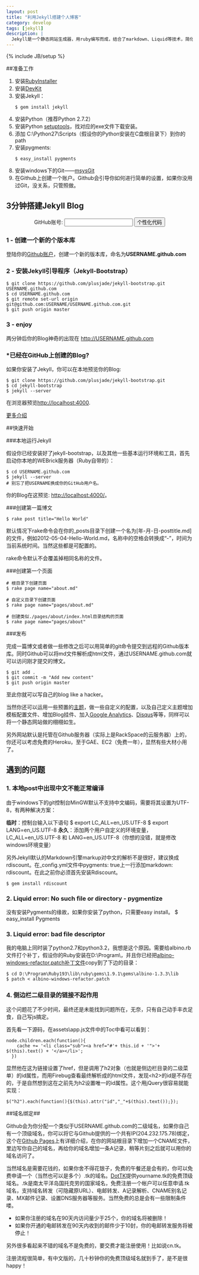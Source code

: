 ```yaml
---
layout: post
title: "利用Jekyll搭建个人博客"
category: develop
tags: [jekyll]
description: |
  Jekyll是一个静态网站生成器，用ruby编写而成，结合了markdown、Liquid等技术，简化了静态网站的构建过程，配合disqus等技术，可以方便的生成具有简单动态功能的网站。
---
```

{% include JB/setup %}

##准备工作

  1. 安装[RubyInstaller](http://rubyinstaller.org/downloads/)
  2. 安装[DevKit](http://rubyinstaller.org/downloads/)
  3. 安装Jekyll：
      <pre><code>$ gem install jekyll</code></pre>
  4. 安装Python（推荐Python 2.7.2）
  5. 安装Python [setuptools](http://pypi.python.org/pypi/setuptools)，找对应的exe文件下载安装。
  6. 添加 C:\Python27\Scripts（假设你的Python安装在C盘根目录下）到你的path
  7. 安装pygments:
      <pre><code>$ easy_install pygments</code></pre>
  8. 安装windows下的Git——[msysGit](http://msysgit.github.com/)
  9. 在Github上创建一个账户。Github会引导你如何进行简单的设置，如果你没用过Git，没关系，只管照做。

## 3分钟搭建Jekyll Blog

<form action="#" id="generate_code" class="alert alert-block alert-warn form-inline" style="text-align:center; vertical-align:middle">
  <label>GitHub账号:</label> <input type="text" id="github_username"/> <button class="btn btn-success" onclick="Pc.init()">个性化代码</button>
</form>

### 1 - 创建一个新的个版本库

登陆你的[Github账户](https://github.com/)，创建一个新的版本库，命名为<strong id="repo_name">USERNAME.github.com</strong>

### 2 - 安装Jekyll引导程序（Jekyll-Bootstrap）
<h3 id="2__install_jekyllbootstrap" style="display:none">2 - Install Jekyll-Bootstrap</h3>

    $ git clone https://github.com/plusjade/jekyll-bootstrap.git USERNAME.github.com
    $ cd USERNAME.github.com
    $ git remote set-url origin git@github.com:USERNAME/USERNAME.github.com.git
    $ git push origin master

### 3 - enjoy

两分钟后你的Blog神奇的出现在 
<a href="http://USERNAME.github.com" id="blog_link">http://USERNAME.github.com</a>

### \*已经在GitHub上创建的Blog?

如果你安装了Jekyll，你可以在本地预览你的Blog:

    $ git clone https://github.com/plusjade/jekyll-bootstrap.git
    $ cd jekyll-bootstrap
    $ jekyll --server

在浏览器预览[http://localhost:4000](http://localhost:4000).

[更多介绍](http://jekyllbootstrap.com/lessons/jekyll-introduction.html)

##快速开始

###本地运行Jekyll

假设你已经安装好了jekyll-bootstrap，以及其他一些基本运行环境和工具，首先启动你本地的WEBrick服务器（Ruby自带的）：

    $ cd USERNAME.github.com 
    $ jekyll --server
    # 别忘了把USERNAME换成你的GitHub用户名。

你的Blog在这预览: [http://localhost:4000/](http://localhost:4000/)。

###创建第一篇博文

    $ rake post title="Hello World"

默认情况下rake命令会在你的_posts目录下创建一个名为\[年-月-日-posttitle.md\]的文件，例如2012-05-04-Hello-World.md，名称中的空格会转换成“-”，时间为当前系统时间。当然这些都是可配置的。

rake命令默认不会覆盖掉相同名称的文件。

###创建第一个页面

    # 根目录下创建页面
    $ rake page name="about.md"

    # 自定义目录下创建页面
    $ rake page name="pages/about.md"

    # 创建类似./pages/about/index.html目录结构的页面
    $ rake page name="pages/about"

###发布

完成一篇博文或者做一些修改之后可以用简单的git命令提交到远程的Github版本库。同时Github可以将md文件解析成html文件，通过USERNAME.github.com就可以访问刚才提交的博文。

    $ git add .
    $ git commit -m "Add new content"
    $ git push origin master


至此你就可以写自己的blog like a hacker。

当然你还可以运用一些预置的[主题](http://themes.jekyllbootstrap.com/)，做一些自定义的配置，以及自己定义主题增加模板配置文件、增加Blog挂件、加入[Google Analytics](http://www.google.com/analytics/)、[Disqus](http://disqus.com/)等等，同样可以将一个静态网站做的栩栩如生。

另外网站默认是托管在Github服务器（实际上是RackSpace的云服务器）上的，你还可以考虑免费的Heroku，至于GAE、EC2（免费一年），显然有些大材小用了。

## 遇到的问题

### 1. 本地post中出现中文不能正常编译

由于windows下的git控制台MinGW默认不支持中文编码，需要将其设置为UTF-8，有两种解决方案：

  **临时**：控制台输入以下语句
    $ export LC_ALL=en_US.UTF-8
    $ export LANG=en_US.UTF-8
  **永久**：添加两个用户自定义的环境变量，LC_ALL=en_US.UTF-8 和 LANG=en_US.UTF-8（你想的没错，就是修改windows环境变量）
</ul>

另外Jekyll默认的Markdown引擎markup对中文的解析不是很好，建议换成rdiscount。在_config.yml文件中pygments: true上一行添加markdown: rdiscount。在此之前你必须首先安装Rdiscount。

    $ gem install rdiscount

### 2. Liquid error: No such file or directory - pygmentize

没有安装Pygments的缘故，如果你安装了python，只需要easy install。
	$ easy_install Pygments

### 3. Liquid error: bad file descriptor

我的电脑上同时装了python2.7和python3.2，我想是这个原因。需要给albino.rb文件打个补丁，假设你的Ruby安装在D:\Program\，并且你已经把[albino-windows-refactor.patch补丁文件](https://gist.github.com/2592525)copy到了下边的目录：

    $ cd D:\Program\Ruby193\lib\ruby\gems\1.9.1\gems\albino-1.3.3\lib
    $ patch < albino-windows-refactor.patch

### 4. 侧边栏二级目录的链接不起作用

这个问题花了不少时间，最终还是未能找到问题所在，无奈，只有自己动手丰衣足食，自己写js搞定。

首先看一下源码，在assets\app.js文件中的Toc中看可以看到：

    node.children.each(function(){
        cache += '<li class="sub"><a href="#'+ this.id + '">'+ $(this).text() + '</a></li>';
      })

显然他在这为链接设置了href，但是调用了h2对象（也就是侧边栏目录的二级菜单）的id属性，而用Firebug查看最终解析成的html文件，发现&lt;h2&gt;的id是不存在的，于是自然想到这在之前先为h2设置唯一的id属性。这个用jQuery很容易就能实现：

    $("h2").each(function(){$(this).attr("id","_"+$(this).text());});

##域名绑定##

Github会为你分配一个类似于USERNAME.github.com的二级域名，如果你自己有一个顶级域名，你可以将它与Github提供的一个共有IP(204.232.175.78)绑定，这个在[Github Pages](http://help.github.com/pages/)上有详细介绍，在你的网站根目录下增加一个CNAME文件，里边写你自己的域名，再给你的域名增加一条A记录，稍等片刻之后就可以用你的域名访问了。

当然域名是需要花钱的，如果你舍不得花银子，免费的午餐还是会有的，你可以免费申请一个（当然也可以是多个）.tk的域名。[DotTK](http://www.dot.tk/zh/index.html)提供yourname.tk的免费顶级域名。.tk是南太平洋岛国托克劳的国家域名，免费注册一个帐户可以任意申请.tk域名，支持域名转发（可隐藏原URL）、电邮转发、A记录解析、CNAME别名记录、MX邮件记录、设置DNS服务器等服务。当然免费的总是会有一些限制条件喽。

  - 如果你注册的域名在90天内访问量少于25个，你的域名将被删除！
  - 如果你开通的电邮转发在90天内收到的邮件少于10封，你的电邮转发服务将被停止！

另外很多看起来不错的域名不是免费的，要交费才能注册使用！比如说cn.tk。

注册流程很简单，有中文版的，几十秒钟你的免费顶级域名就到手了，是不是很happy！